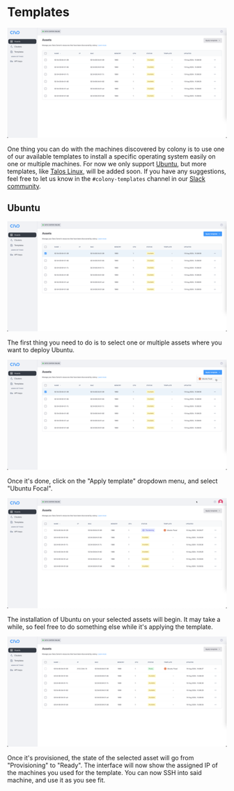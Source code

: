 # Templates

![Ubuntu Template - Assets](../img/templates/assets.png)

One thing you can do with the machines discovered by colony is to use one of our available templates to install a specific operating system easily on one or multiple machines. For now we only support [Ubuntu](https://ubuntu.com), but more templates, like [Talos Linux](https://www.talos.dev), will be added soon. If you have any suggestions, feel free to let us know in the `#colony-templates` channel in our [Slack community](https://kubefirst.io/slack).

## Ubuntu

![Ubuntu Template - Select your asset](../img/templates/ubuntu/select.png)

The first thing you need to do is to select one or multiple assets where you want to deploy Ubuntu.

![Ubuntu Template - Select the template](../img/templates/ubuntu/template.png)

Once it's done, click on the "Apply template" dropdown menu, and select "Ubuntu Focal".

![Ubuntu Template - Provisioning](../img/templates/ubuntu/provisioning.png)

The installation of Ubuntu on your selected assets will begin. It may take a while, so feel free to do something else while it's applying the template.

![Ubuntu Template - Ready](../img/templates/ubuntu/ready.png)

Once it's provisioned, the state of the selected asset will go from "Provisioning" to "Ready". The interface will now show the assigned IP of the machines you used for the template. You can now SSH into said machine, and use it as you see fit.
